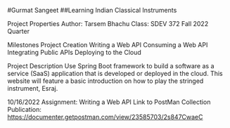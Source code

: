#Gurmat Sangeet
##Learning Indian Classical Instruments

Project Properties
Author: Tarsem Bhachu
Class: SDEV 372
Fall 2022 Quarter

Milestones
Project Creation
Writing a Web API
Consuming a Web API
Integrating Public APIs
Deploying to the Cloud

Project Description
Use Spring Boot framework to build a software as a service (SaaS) application that 
is developed or deployed in the cloud. This website will feature a basic introduction 
on how to play the stringed instrument, Esraj.

10/16/2022
Assignment: Writing a Web API
Link to PostMan Collection Publication: https://documenter.getpostman.com/view/23585703/2s847CwaeC
